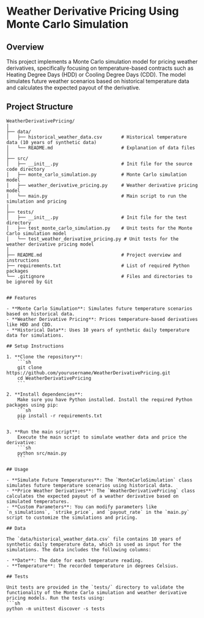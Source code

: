# Weather Derivative Pricing Using Monte Carlo Simulation

## Overview

This project implements a Monte Carlo simulation model for pricing weather derivatives, specifically focusing on temperature-based contracts such as Heating Degree Days (HDD) or Cooling Degree Days (CDD). The model simulates future weather scenarios based on historical temperature data and calculates the expected payout of the derivative.

## Project Structure

```plaintext
WeatherDerivativePricing/
│
├── data/
│   ├── historical_weather_data.csv       # Historical temperature data (10 years of synthetic data)
│   └── README.md                         # Explanation of data files
│
├── src/
│   ├── __init__.py                       # Init file for the source code directory
│   ├── monte_carlo_simulation.py         # Monte Carlo simulation model
│   ├── weather_derivative_pricing.py     # Weather derivative pricing model
│   └── main.py                           # Main script to run the simulation and pricing
│
├── tests/
│   ├── __init__.py                       # Init file for the test directory
│   ├── test_monte_carlo_simulation.py    # Unit tests for the Monte Carlo simulation model
│   └── test_weather_derivative_pricing.py # Unit tests for the weather derivative pricing model
│
├── README.md                             # Project overview and instructions
├── requirements.txt                      # List of required Python packages
└── .gitignore                            # Files and directories to be ignored by Git


## Features

- **Monte Carlo Simulation**: Simulates future temperature scenarios based on historical data.
- **Weather Derivative Pricing**: Prices temperature-based derivatives like HDD and CDD.
- **Historical Data**: Uses 10 years of synthetic daily temperature data for simulations.

## Setup Instructions

1. **Clone the repository**:
    ```sh
    git clone https://github.com/yourusername/WeatherDerivativePricing.git
    cd WeatherDerivativePricing
    ```

2. **Install dependencies**:
    Make sure you have Python installed. Install the required Python packages using pip:
    ```sh
    pip install -r requirements.txt
    ```

3. **Run the main script**:
    Execute the main script to simulate weather data and price the derivative:
    ```sh
    python src/main.py
    ```

## Usage

- **Simulate Future Temperatures**: The `MonteCarloSimulation` class simulates future temperature scenarios using historical data.
- **Price Weather Derivatives**: The `WeatherDerivativePricing` class calculates the expected payout of a weather derivative based on simulated temperatures.
- **Custom Parameters**: You can modify parameters like `n_simulations`, `strike_price`, and `payout_rate` in the `main.py` script to customize the simulations and pricing.

## Data

The `data/historical_weather_data.csv` file contains 10 years of synthetic daily temperature data, which is used as input for the simulations. The data includes the following columns:

- **Date**: The date for each temperature reading.
- **Temperature**: The recorded temperature in degrees Celsius.

## Tests

Unit tests are provided in the `tests/` directory to validate the functionality of the Monte Carlo simulation and weather derivative pricing models. Run the tests using:
```sh
python -m unittest discover -s tests
